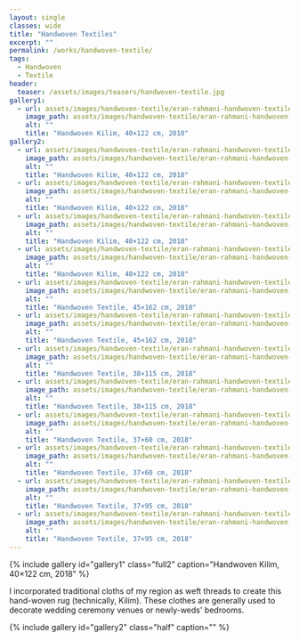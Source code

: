 ```yaml
---
layout: single
classes: wide
title: "Handwoven Textiles"
excerpt: ""
permalink: /works/handwoven-textile/
tags:
  - Handwoven
  - Textile
header:
  teaser: /assets/images/teasers/handwoven-textile.jpg 
gallery1:
  - url: assets/images/handwoven-textile/eran-rahmani-handwoven-textile-01.jpg
    image_path: assets/images/handwoven-textile/eran-rahmani-handwoven-textile-01.jpg
    alt: ""
    title: "Handwoven Kilim, 40×122 cm, 2018"
gallery2:
  - url: assets/images/handwoven-textile/eran-rahmani-handwoven-textile-02.jpg
    image_path: assets/images/handwoven-textile/eran-rahmani-handwoven-textile-02.jpg
    alt: ""
    title: "Handwoven Kilim, 40×122 cm, 2018"
  - url: assets/images/handwoven-textile/eran-rahmani-handwoven-textile-03.jpg
    image_path: assets/images/handwoven-textile/eran-rahmani-handwoven-textile-03.jpg
    alt: ""
    title: "Handwoven Kilim, 40×122 cm, 2018"
  - url: assets/images/handwoven-textile/eran-rahmani-handwoven-textile-04.jpg
    image_path: assets/images/handwoven-textile/eran-rahmani-handwoven-textile-04.jpg
    alt: ""
    title: "Handwoven Kilim, 40×122 cm, 2018"
  - url: assets/images/handwoven-textile/eran-rahmani-handwoven-textile-05.jpg
    image_path: assets/images/handwoven-textile/eran-rahmani-handwoven-textile-05.jpg
    alt: ""
    title: "Handwoven Kilim, 40×122 cm, 2018"
  - url: assets/images/handwoven-textile/eran-rahmani-handwoven-textile-06.jpg
    image_path: assets/images/handwoven-textile/eran-rahmani-handwoven-textile-06.jpg
    alt: ""
    title: "Handwoven Textile, 45×162 cm, 2018"
  - url: assets/images/handwoven-textile/eran-rahmani-handwoven-textile-07.jpg
    image_path: assets/images/handwoven-textile/eran-rahmani-handwoven-textile-07.jpg
    alt: ""
    title: "Handwoven Textile, 45×162 cm, 2018"
  - url: assets/images/handwoven-textile/eran-rahmani-handwoven-textile-08.jpg
    image_path: assets/images/handwoven-textile/eran-rahmani-handwoven-textile-08.jpg
    alt: ""
    title: "Handwoven Textile, 38×115 cm, 2018"
  - url: assets/images/handwoven-textile/eran-rahmani-handwoven-textile-09.jpg
    image_path: assets/images/handwoven-textile/eran-rahmani-handwoven-textile-09.jpg
    alt: ""
    title: "Handwoven Textile, 38×115 cm, 2018"
  - url: assets/images/handwoven-textile/eran-rahmani-handwoven-textile-10.jpg
    image_path: assets/images/handwoven-textile/eran-rahmani-handwoven-textile-10.jpg
    alt: ""
    title: "Handwoven Textile, 37×60 cm, 2018"
  - url: assets/images/handwoven-textile/eran-rahmani-handwoven-textile-11.jpg
    image_path: assets/images/handwoven-textile/eran-rahmani-handwoven-textile-11.jpg
    alt: ""
    title: "Handwoven Textile, 37×60 cm, 2018"
  - url: assets/images/handwoven-textile/eran-rahmani-handwoven-textile-12.jpg
    image_path: assets/images/handwoven-textile/eran-rahmani-handwoven-textile-12.jpg
    alt: ""
    title: "Handwoven Textile, 37×95 cm, 2018"
  - url: assets/images/handwoven-textile/eran-rahmani-handwoven-textile-13.jpg
    image_path: assets/images/handwoven-textile/eran-rahmani-handwoven-textile-13.jpg
    alt: ""
    title: "Handwoven Textile, 37×95 cm, 2018"
---
```


{% include gallery id="gallery1" class="full2" caption="Handwoven Kilim, 40×122 cm, 2018" %}

I incorporated traditional cloths of my region as weft threads to create this hand-woven rug (technically, Kilim). These clothes are generally used to decorate wedding ceremony venues or newly-weds' bedrooms. 

{% include gallery id="gallery2" class="half" caption="" %}
